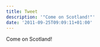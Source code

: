 ```yaml
---
title: Tweet
description: '"Come on Scotland!"'
date: '2011-09-25T09:09:11+01:00'
---
```

Come on Scotland!
